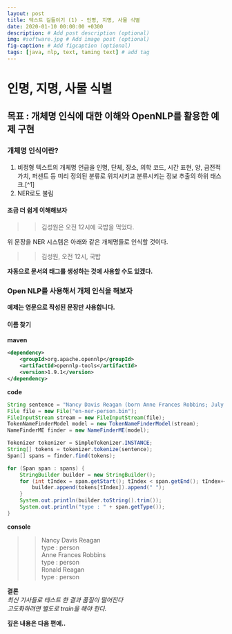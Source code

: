 ```yaml
---
layout: post
title: 텍스트 길들이기 (1) - 인명, 지명, 사물 식별
date: 2020-01-10 00:00:00 +0300
description: # Add post description (optional)
img: #software.jpg # Add image post (optional)
fig-caption: # Add figcaption (optional)
tags: [java, nlp, text, taming text] # add tag
---
```


# 인명, 지명, 사물 식별
## 목표 : 개체명 인식에 대한 이해와 OpenNLP를 활용한 예제 구현
 
### 개체명 인식이란?    
1. 비정형 텍스트의 개체명 언급을 인명, 단체, 장소, 의학 코드, 시간 표현, 양, 금전적 가치, 퍼센트 등 미리 정의된 분류로 위치시키고 분류시키는 정보 추출의 하위 태스크.[\^1]
2. NER로도 불림 

#### 조금 더 쉽게 이해해보자
>> 김성원은 오전 12시에 국밥을 먹었다.  

위 문장을 NER 시스템은 아래와 같은 개체명들로 인식할 것이다.  
>> 김성원, 오전 12시, 국밥  

**자동으로 문서의 태그를 생성하는 것에 사용할 수도 있겠다.** 

### Open NLP를 사용해서 개체 인식을 해보자
**예제는 영문으로 작성된 문장만 사용합니다.**
#### 이름 찾기
**maven**
```xml
<dependency>
    <groupId>org.apache.opennlp</groupId>
    <artifactId>opennlp-tools</artifactId>
    <version>1.9.1</version>
</dependency>
```
**code**
```{.java       
String sentence = "Nancy Davis Reagan (born Anne Frances Robbins; July 6, 1921 – March 6, 2016) was an American film actress and the wife of Ronald Reagan, the 40th president of the United States. She was the first lady of the United States from 1981 to 1989";
File file = new File("en-ner-person.bin");
FileInputStream stream = new FileInputStream(file);
TokenNameFinderModel model = new TokenNameFinderModel(stream);
NameFinderME finder = new NameFinderME(model);

Tokenizer tokenizer = SimpleTokenizer.INSTANCE;
String[] tokens = tokenizer.tokenize(sentence);
Span[] spans = finder.find(tokens);

for (Span span : spans) {
    StringBuilder builder = new StringBuilder();
    for (int tIndex = span.getStart(); tIndex < span.getEnd(); tIndex++) {
        builder.append(tokens[tIndex]).append(" ");
    }
    System.out.println(builder.toString().trim());
    System.out.println("type : " + span.getType());
}
```
**console**
>>Nancy Davis Reagan  
>>type : person  
>>Anne Frances Robbins  
>>type : person  
>>Ronald Reagan  
>>type : person
  
**결론**  
_최신 기사들로 테스트 한 결과 품질이 떨어진다_  
_고도화하려면 별도로 train을 해야 한다._
  
  
**깊은 내용은 다음 편에..**  
  

[^1]: "개체명 인식 - 위키 백과", 위키피디아, 2020년 01월 10일 접속, https://ko.wikipedia.org/wiki/%EA%B0%9C%EC%B2%B4%EB%AA%85_%EC%9D%B8%EC%8B%9D.
